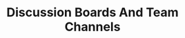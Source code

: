 ---
title: Discussion Boards And Team Channels
ref: discussion_boards_and_team_channels
weight: 1
---